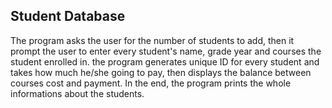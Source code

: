 ## Student Database
The program asks the user for the number of students to add, then it prompt the user to enter every student's name, grade year and courses the student enrolled in. the program generates unique ID for every student and takes how much he/she going to pay, then displays the balance between courses cost and payment. In the end, the program prints the whole informations about the students.
